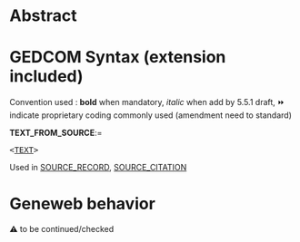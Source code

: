 ﻿# Abstract

# GEDCOM Syntax (extension included)
Convention used : **bold** when mandatory, _italic_ when add by 5.5.1 draft, &#x23E9; indicate proprietary coding commonly used (amendment need to standard)<br />

**TEXT_FROM_SOURCE**:=
<pre>
&lt;<a href=Ged.TEXT>TEXT</a>&gt;
</pre>
Used in <a href=Ged.SOURCE_RECORD>SOURCE_RECORD</a>, <a href=Ged.SOURCE_CITATION>SOURCE_CITATION</a><br />

# Geneweb behavior


:warning: to be continued/checked

